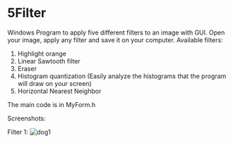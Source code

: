 # 5Filter
Windows Program to apply five different filters to an image with GUI.
Open your image, apply any filter and save it on your computer. Available filters:
1) Highlight orange 
2) Linear Sawtooth filter 
3) Eraser 
4) Histogram quantization (Easily analyze the histograms that the program will draw on your screen) 
5) Horizontal Nearest Neighbor

The main code is in MyForm.h

Screenshots:

  Filter 1:
![dog1](https://user-images.githubusercontent.com/37930588/179540384-b1dae6fd-5416-462c-b6c2-1c72bd8caf14.jpg)
